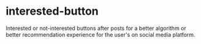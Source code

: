 # interested-button
Interested or not-interested buttons after posts for a better algorithm or better recommendation experience for the user's on social media platform.
